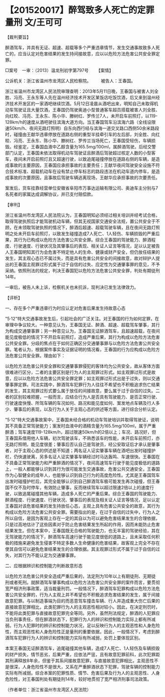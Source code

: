 # 【201520017】醉驾致多人死亡的定罪量刑 文/王可可

【裁判要旨】

醉酒驾车，并具有无证、超速、超载等多个严重违章情节，发生交通事故致多人死亡的，应当认定对危害结果的发生持间接故意，应以以危险方法危害公共安全罪定罪。

□案号　一审：（2013）温龙刑初字第797号 　　【案情】

公诉机关：浙江省温州市龙湾区人民检察院。 　　被告人：王春国。

浙江省温州市龙湾区人民法院审理查明：2013年5月11日晚，王春国与被害人刘全胜、冯亮、王永东等人先在温州经济技术开发区某饭店吃饭饮酒，后又来到温州经济技术开发区的一家酒吧继续饮酒。5月12日凌晨从酒吧出来，明知自己未取得机动车驾驶证且大量饮酒，王春国仍驾驶奥迪小型普通客车超员搭载被害人刘全胜、向红皎、冯亮、王永东、陈小华、滕树红、罗传兰7人，未开启车前照灯，以119-128km/h的速度从酒吧驶往滨海大道方向。当王春国驾车沿滨海六路（全线设限速50km/h、夜间无路灯照明）自东向西行经与滨海一道交叉路口西侧50余米路段时，碰撞由王献华违章停放在道路右侧的重型半挂牵引车的左后部，刘全胜、向红皎、冯亮、王永东、陈小华、滕树红、罗传兰当场死亡，王春国受轻伤，车辆损毁。经鉴定，王春国血液中乙醇含量为165.5mg/100ml，属醉酒驾驶。后经交警部门认定，王春国未依法取得机动车驾驶证且醉酒后驾驶超过核定人数的小型客车，夜间未开启前照灯且又超速行驶，以致追尾碰撞停放在道路右侧的车辆，是造成事故的主要原因，王春国应承担事故的主要责任；王献华夜间驾驶安全设施不符合技术标准、超载机动车在设有禁止停车标志的路段违法在机动车道内停车，是造成事故的次要原因，且事故后驾驶车辆逃离现场，王献华应承担事故的次要责任。

案发后，货车挂靠经营单位安徽省阜阳市万事达运输有限公司、奥迪车主分别与7名死者的家属达成调解协议，并已支付赔偿款。

【审判】

浙江省温州市龙湾区人民法院认为，王春国明知必须经过相关培训并经考试合格，取得驾驶执照后才能驾驶机动车辆，但其无视国家交通安全法规，置公共安全于不顾，在未领取驾驶执照的情况下，醉酒后超速、超载驾驶车辆，且在夜间无路灯照明之处未开启车前照灯，以致发生碰撞造成7人死亡、1人轻伤、车辆损毁的严重后果，其行为已构成以危险方法危害公共安全罪。综合王春国的驾驶能力、醉酒程度、行驶速度、行驶状况及其肇事后的表现、相关证人证言等情况，足以认定被告人王春国明知其行为会危害不特定他人的生命、健康或财产安全，但仍放任结果的发生，其主观心态已不属过失，而是具有危害公共安全的间接故意，故对辩护人提出的王春国主观罪过形式属于过于自信的过失、应定性为交通肇事罪的意见，不予采纳。依照刑法的规定，判决王春国犯以危险方法危害公共安全罪，判处有期徒刑14年。

一审后，被告人未上诉，检察机关也未抗诉，现判决已发生法律效力。

【评析】

一、存在多个严重违章行为时应认定对危害后果发生持故意心态

"5·12"特大交通事故发生后，引起社会的广泛关注。对王春国的行为如何定罪，在审理中争议较大。一种意见认为，王春国无证、醉酒、超速、超载驾车肇事，其行为构成交通肇事罪；另一种意见认为，王春国无证醉酒驾车，且超速超载，在夜间能见度极低的情况下不开启车前照灯，造成严重后果，其行为构成以危险方法危害公共安全罪。分歧的焦点在于如何正确区分交通肇事罪与以危险方法危害公共安全罪。笔者认为，根据案件事实及证据证明的情况看，王春国的行为应构成以危险方法危害公共安全罪。理由如下：

以危险方法危害公共安全罪和交通肇事罪侵犯的客体均为公共安全，故从客体方面很难进行区分，二者的主要区别是行为人的主观罪过形式。如主观罪过形式是故意，应以以危险方法危害公共安全罪定罪；如主观罪过形式出是于过失，则以交通肇事罪定罪。司法实践中，醉酒驾车犯罪行为人往往不希望也不积极追求伤亡结果的发生，其主观罪过形式要么属于放任的间接故意，要么属于过于自信的过失。二者的区别较难把握，一般而言，应结合行为人是否具有驾驶能力、是否正常行驶、行驶速度快慢、所驾车辆的车况如何、路况和能见度如何、案发地点车辆及行人多少、肇事后的表现，以及行为人关于主观心态的供述等方面，进行综合分析认定。

"5·12"特大交通事故案中，王春国未经合格的机动车驾驶培训并取得驾驶证，说明其不具备正常驾驶能力；案发时血液中的酒精含量为165.5mg/100ml，属于严重醉酒；驾车速度119-128km/h，超过限速50km/h的2倍以上；车况、路况好，但王春国系借用他人车辆，初次驾驶该车，不熟悉该车的性能，未开启车前照灯，亦无路灯照明，能见度很差；肇事后否认自己是驾驶员，经公安取证后才承认是肇事者，对于主观心态的供述是不知道；两名证人证实肇事车辆在酒吧出发时碰撞护栏，仍快速驶离，另多名证人证实肇事车辆经过时马达轰鸣、车速很快。王春国在不具备正常驾驶能力和严重醉酒的情况下，夜间高速驾车行驶于能见度极低的道路上，一般人都能够认识到其行为很可能发生交通事故，危害公共交通安全，王春国作为心智健全的成年人，也能够认识到自己行为的高度危险性。尤其是王春国驾车出发时碰撞护栏后，其完全能够认识到自己醉酒驾车极可能发生再次碰撞，但王春国不仅不及时停车，有效防止肇事，反而继续驾车以超过限速2倍以上的速度行驶，以致追尾碰撞其他车辆，造成多人死亡的严重后果。综合王春国的驾驶能力、醉酒程度、行驶速度、行驶状况、肇事后的表现及相关证人证言等情况，足以认定王春国对该危害结果的发生持放任心态，主观上具有危害公共安全的故意，其行为构成以危险方法危害公共安全罪。需要指出的是，在过于自信的过失中，行为人之所以自信，是因为客观上存在一定的其自以为可以避免危害结果发生的合理依据，只是过高地估计了这些因素对于防止危害结果发生所起的作用，因而未能防止危害结果发生。但在本案中，王春国既无合格的驾驶能力，也无丰富的驾驶经验，其在无驾驶能力的情况下，醉酒驾车高速行驶于能见度很低的道路上，且未采取任何积极的措施来避免发生侵害不特定多数人生命健康的危害结果，故客观上完全不存在使其自信可以避免危害结果发生的合理依据。其主观罪过形式不属于过于自信的过失，对其行为不能认定为交通肇事罪。

二、应根据辨识和控制能力判断故意形态

以危险方法危害公共安全造成严重后果的，法定刑为10年以上有期徒刑、无期徒刑或者死刑。就醉酒驾车肇事构成以危险方法危害公共安全罪的案件而言，要贯彻宽严相济刑事政策，适当裁量刑罚。一般情况下，醉酒驾车犯罪构成以危险方法危害公共安全罪的，行为人主观上并不希望也不积极追求危害结果的发生，属于间接故意犯罪。与以制造事端为目的而恶意驾车撞击车辆、行人并造成重大伤亡后果的直接故意犯罪相比，此类犯罪行为人的主观恶性相对较小。因此，在决定刑罚时，不能将此类犯罪与直接故意犯罪完全等同。另外，虽然刑法规定，醉酒的人犯罪应当负刑事责任，但在醉酒状态下，犯罪行为人的辨识和控制能力实际上都有所减弱。行为人犯罪时的辨识和控制能力状况，足以反映行为人的主观恶性和人身危险性，而主观恶性和人身危险性正是量刑的重要依据，因此，一般情况下，考虑到醉酒驾车犯罪行为人的辨识和控制能力实际有所减弱，处罚上要体现区别。

本案王春国无证醉酒驾车，追尾碰撞其他车辆，造成7人死亡、1人轻伤及车辆损毁的财产损失，情节恶劣，后果严重，应依法严惩，且有故意犯罪前科，此次犯罪距其刑满释放8年余，但鉴于其系间接故意犯罪，与直接故意犯罪相比，主观恶性不是很深，人身危险性不是很大，又系在严重醉酒状态下犯罪，驾驶车辆的控制能力实际有所减弱。综合本案的犯罪性质、情节、危害后果及行为人的主观恶性、人身危险性，对王春国判处有期徒刑14年，较好地贯彻了宽严相济刑事司法政策。

（作者单位：浙江省温州市龙湾区人民法院）
